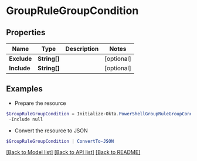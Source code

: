 # GroupRuleGroupCondition
## Properties

Name | Type | Description | Notes
------------ | ------------- | ------------- | -------------
**Exclude** | **String[]** |  | [optional] 
**Include** | **String[]** |  | [optional] 

## Examples

- Prepare the resource
```powershell
$GroupRuleGroupCondition = Initialize-Okta.PowerShellGroupRuleGroupCondition  -Exclude null `
 -Include null
```

- Convert the resource to JSON
```powershell
$GroupRuleGroupCondition | ConvertTo-JSON
```

[[Back to Model list]](../README.md#documentation-for-models) [[Back to API list]](../README.md#documentation-for-api-endpoints) [[Back to README]](../README.md)

